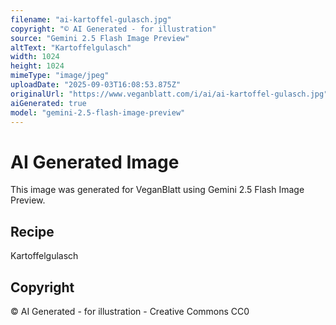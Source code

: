 ```yaml
---
filename: "ai-kartoffel-gulasch.jpg"
copyright: "© AI Generated - for illustration"
source: "Gemini 2.5 Flash Image Preview"
altText: "Kartoffelgulasch"
width: 1024
height: 1024
mimeType: "image/jpeg"
uploadDate: "2025-09-03T16:08:53.875Z"
originalUrl: "https://www.veganblatt.com/i/ai/ai-kartoffel-gulasch.jpg"
aiGenerated: true
model: "gemini-2.5-flash-image-preview"
---
```


# AI Generated Image

This image was generated for VeganBlatt using Gemini 2.5 Flash Image Preview.

## Recipe
Kartoffelgulasch

## Copyright
© AI Generated - for illustration - Creative Commons CC0
